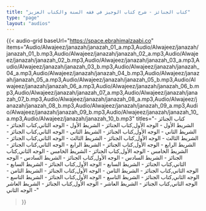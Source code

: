```yaml
---
title: "كتاب الجنائز - شرح كتاب الوجيز في فقه السنة والكتاب العزيز"
type: "page"
layout: "audios"
---
```


{{< audio-grid 
  baseUrl="https://space.ebrahimalzaabi.co"
  items="Audio/Alwajeez/janazah/janazah_01_a.mp3,Audio/Alwajeez/janazah/janazah_01_b.mp3,Audio/Alwajeez/janazah/janazah_02_a.mp3,Audio/Alwajeez/janazah/janazah_02_b.mp3,Audio/Alwajeez/janazah/janazah_03_a.mp3,Audio/Alwajeez/janazah/janazah_03_b.mp3,Audio/Alwajeez/janazah/janazah_04_a.mp3,Audio/Alwajeez/janazah/janazah_04_b.mp3,Audio/Alwajeez/janazah/janazah_05_a.mp3,Audio/Alwajeez/janazah/janazah_05_b.mp3,Audio/Alwajeez/janazah/janazah_06_a.mp3,Audio/Alwajeez/janazah/janazah_06_b.mp3,Audio/Alwajeez/janazah/janazah_07_a.mp3,Audio/Alwajeez/janazah/janazah_07_b.mp3,Audio/Alwajeez/janazah/janazah_08_a.mp3,Audio/Alwajeez/janazah/janazah_08_b.mp3,Audio/Alwajeez/janazah/janazah_09_a.mp3,Audio/Alwajeez/janazah/janazah_09_b.mp3,Audio/Alwajeez/janazah/janazah_10_a.mp3,Audio/Alwajeez/janazah/janazah_10_b.mp3"
  titles="كتاب الجنائز - الشريط الأول - الوجه الأول,كتاب الجنائز - الشريط الأول - الوجه الثاني,كتاب الجنائز - الشريط الثاني - الوجه الأول,كتاب الجنائز - الشريط الثاني - الوجه الثاني,كتاب الجنائز - الشريط الثالث - الوجه الأول,كتاب الجنائز - الشريط الثالث - الوجه الثاني,كتاب الجنائز - الشريط الرابع - الوجه الأول,كتاب الجنائز - الشريط الرابع - الوجه الثاني,كتاب الجنائز - الشريط الخامس - الوجه الأول,كتاب الجنائز - الشريط الخامس - الوجه الثاني,كتاب الجنائز - الشريط السادس - الوجه الأول,كتاب الجنائز - الشريط السادس - الوجه الثاني,كتاب الجنائز - الشريط السابع - الوجه الأول,كتاب الجنائز - الشريط السابع - الوجه الثاني,كتاب الجنائز - الشريط الثامن - الوجه الأول,كتاب الجنائز - الشريط الثامن - الوجه الثاني,كتاب الجنائز - الشريط التاسع - الوجه الأول,كتاب الجنائز - الشريط التاسع - الوجه الثاني,كتاب الجنائز - الشريط العاشر - الوجه الأول,كتاب الجنائز - الشريط العاشر - الوجه الثاني"
>}} 